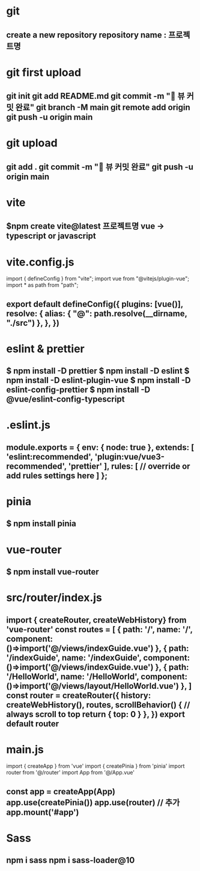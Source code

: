 # git
create a new repository
repository name : 프로젝트명
------------------------------------------------------------
# git first upload
git init
git add README.md
git commit -m "😤 뷰 커밋 완료"
git branch -M main
git remote add origin
git push -u origin main
------------------------------------------------------------
# git upload
git add .
git commit -m "😤 뷰 커밋 완료"
git push -u origin main
------------------------------------------------------------
# vite
$npm create vite@latest 프로젝트명
vue -> typescript or javascript
------------------------------------------------------------
# vite.config.js
import { defineConfig } from "vite";
import vue from "@vitejs/plugin-vue";
import * as path from "path";

export default defineConfig({
  plugins: [vue()],
  resolve: {
    alias: { "@": path.resolve(__dirname, "./src") },
  },
})
------------------------------------------------------------
# eslint & prettier
$ npm install -D prettier
$ npm install -D eslint
$ npm install -D eslint-plugin-vue
$ npm install -D eslint-config-prettier
$ npm install -D @vue/eslint-config-typescript
------------------------------------------------------------
# .eslint.js
module.exports = {
  env: {
    node: true
  },
  extends: [
    'eslint:recommended',
    'plugin:vue/vue3-recommended',
    'prettier'
  ],
  rules: [
    // override or add rules settings here
  ]
};
------------------------------------------------------------
# pinia
$ npm install pinia
------------------------------------------------------------
# vue-router
$ npm install vue-router
------------------------------------------------------------
# src/router/index.js
import { createRouter, createWebHistory} from 'vue-router'
const routes = [
    {
        path: '/',
        name: '/',
        component:()=>import('@/views/indexGuide.vue')
    },
    {
        path: '/indexGuide',
        name: '/indexGuide',
        component:()=>import('@/views/indexGuide.vue')
    },
    {
        path: '/HelloWorld',
        name: '/HelloWorld',
        component:()=>import('@/views/layout/HelloWorld.vue')
    },
]
const router = createRouter({
    history: createWebHistory(),
    routes,
    scrollBehavior() {
        // always scroll to top
        return { top: 0 }
    },
})
export default router
------------------------------------------------------------
# main.js
import { createApp } from 'vue'
import { createPinia } from 'pinia'
import router from '@/router'
import App from '@/App.vue'

const app = createApp(App)
app.use(createPinia())
app.use(router) // 추가
app.mount('#app') 
------------------------------------------------------------
# Sass
npm i sass
npm i sass-loader@10
------------------------------------------------------------